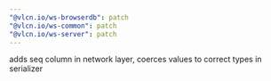 ```yaml
---
"@vlcn.io/ws-browserdb": patch
"@vlcn.io/ws-common": patch
"@vlcn.io/ws-server": patch
---
```


adds seq column in network layer, coerces values to correct types in serializer

